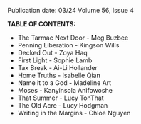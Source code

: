 Publication date: 03/24
Volume 56, Issue 4

**TABLE OF CONTENTS:**
- The Tarmac Next Door - Meg Buzbee
- Penning Liberation - Kingson Wills
- Decked Out - Zoya Haq 
- First Light - Sophie Lamb
- Tax Break - Ai-Li Hollander
- Home Truths - Isabelle Qian
- Name it to a God - Madeline Art
- Moses - Kanyinsola Anifowoshe
- That Summer - Lucy TonThat
- The Old Acre - Lucy Hodgman
- Writing in the Margins - Chloe Nguyen

